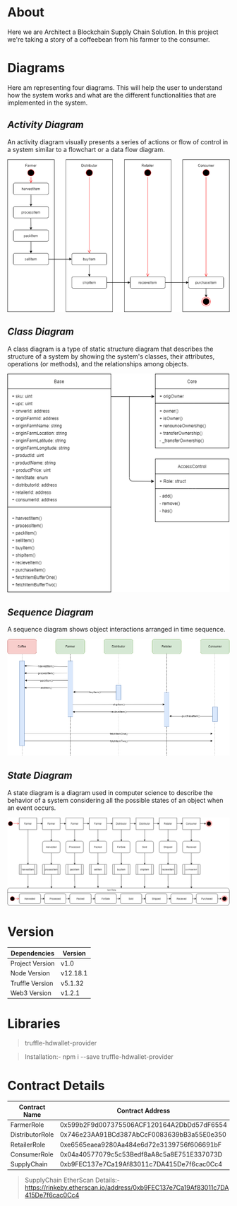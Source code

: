 # About

  Here we are Architect a Blockchain Supply Chain Solution. In this project we're taking a story of a coffeebean from his farmer to the consumer.
  
# Diagrams

   Here am representing four diagrams. This will help the user to understand how the system works and what are the different functionalities that are implemented in the system.

## *Activity Diagram*

   An activity diagram visually presents a series of actions or flow of control in a system similar to a flowchart or a data flow diagram.
 
 ![activity_diagram]( https://github.com/Sreesankar-G-Warrier/BlockchainProjects/blob/master/SupplyChain/Diagrams/Activity%20Diagram.png?raw=true)
 
## *Class Diagram*

   A class diagram is a type of static structure diagram that describes the structure of a system by showing the system's classes, their attributes, operations (or methods),        and the relationships among objects.
 
 ![class_diagram](https://github.com/Sreesankar-G-Warrier/BlockchainProjects/blob/master/SupplyChain/Diagrams/Class%20Diagram.png?raw=true)
 
 ## *Sequence Diagram*
 
  A sequence diagram shows object interactions arranged in time sequence.
 
  ![sequence_diagram](https://github.com/Sreesankar-G-Warrier/BlockchainProjects/blob/master/SupplyChain/Diagrams/Sequence%20Diagram.png?raw=true)
  
 ## *State Diagram*
 
  A state diagram is a diagram used in computer science to describe the behavior of a system considering all the possible states of an object when an event occurs.
 
  ![state_diagram](https://github.com/Sreesankar-G-Warrier/BlockchainProjects/blob/master/SupplyChain/Diagrams/State%20Diagram%20(1).png?raw=true)
  
# Version

 |  Dependencies   |  Version  | 
 |-----------------|-----------|
 | Project Version |  v1.0     | 
 | Node Version    |  v12.18.1 |
 | Truffle Version |  v5.1.32  |
 | Web3 Version    |  v1.2.1   |
 
# Libraries
   
 >truffle-hdwallet-provider
   
 >Installation:- npm i --save truffle-hdwallet-provider
   
# Contract Details

 |  Contract Name  |               Contract Address               |
 | --------------- | -------------------------------------------- |
 | FarmerRole      |  0x599b2F9d007375506ACF120164A2DbDd57dF6554  |
 | DistributorRole |  0x746e23AA91BCd387AbCcF0083639bB3a55E0e350  |
 | RetailerRole    |  0xe6565eaea9280Aa484e6d72e3139756f606691bF  |
 | ConsumerRole    |  0x04a40577079c5c53Bedf8aA8c5a8E751E337073D  |
 | SupplyChain     |  0xb9FEC137e7Ca19Af83011c7DA415De7f6cac0Cc4  |
 
 >SupplyChain EtherScan Details:- https://rinkeby.etherscan.io/address/0xb9FEC137e7Ca19Af83011c7DA415De7f6cac0Cc4
